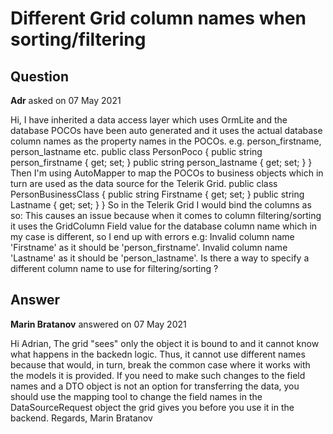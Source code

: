 # Different Grid column names when sorting/filtering

## Question

**Adr** asked on 07 May 2021

Hi, I have inherited a data access layer which uses OrmLite and the database POCOs have been auto generated and it uses the actual database column names as the property names in the POCOs. e.g. person_firstname, person_lastname etc. public class PersonPoco { public string person_firstname { get; set; } public string person_lastname { get; set; }
} Then I'm using AutoMapper to map the POCOs to business objects which in turn are used as the data source for the Telerik Grid. public class PersonBusinessClass { public string Firstname { get; set; } public string Lastname { get; set; }
} So in the Telerik Grid I would bind the columns as so: <GridColumn Field="@(nameof(PersonBusinessClass.Firstname))" Title="First Name" /> <GridColumn Field="@(nameof(PersonBusinessClass.Lastname))" Title="Last Name" /> This causes an issue because when it comes to column filtering/sorting it uses the GridColumn Field value for the database column name which in my case is different, so I end up with errors e.g: Invalid column name 'Firstname' as it should be 'person_firstname'. Invalid column name 'Lastname' as it should be 'person_lastname'. Is there a way to specify a different column name to use for filtering/sorting ?

## Answer

**Marin Bratanov** answered on 07 May 2021

Hi Adrian, The grid "sees" only the object it is bound to and it cannot know what happens in the backedn logic. Thus, it cannot use different names because that would, in turn, break the common case where it works with the models it is provided. If you need to make such changes to the field names and a DTO object is not an option for transferring the data, you should use the mapping tool to change the field names in the DataSourceRequest object the grid gives you before you use it in the backend. Regards, Marin Bratanov
